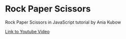 # Rock Paper Scissors
Rock Paper Scissors in JavaScript tutorial by Ania Kubow

[Link to Youtube Video](https://www.youtube.com/watch?v=RwFeg0cEZvQ)
